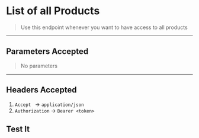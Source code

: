 # List of all Products

> Use this endpoint whenever you want to have access to all products

----


## Parameters Accepted

> No parameters

---
## Headers Accepted

1. `Accept ` -> `application/json`
2. `Authorization` -> `Bearer <token>`

## Test It

<larecipe-swagger endpoint="/api/products" default-method='get'></larecipe-swagger>